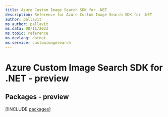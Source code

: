 ```yaml
---
title: Azure Custom Image Search SDK for .NET
description: Reference for Azure Custom Image Search SDK for .NET
author: pallavit
ms.author: pallavit
ms.data: 08/11/2023
ms.topic: reference
ms.devlang: dotnet
ms.service: customimagesearch
---
```

# Azure Custom Image Search SDK for .NET - preview
## Packages - preview
[!INCLUDE [packages](custom-image-search-index.md)]